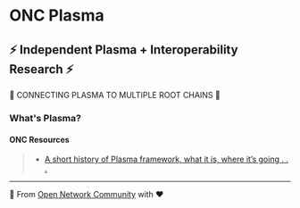 # ONC Plasma

## ⚡ Independent Plasma + Interoperability Research ⚡ 

🔮 CONNECTING PLASMA TO MULTIPLE ROOT CHAINS 🔮

### What's Plasma? 

#### ONC Resources

> * [A short history of Plasma framework, what it is, where it’s going . . .](https://medium.com/coinmonks/a-short-history-of-plasma-framework-what-it-is-where-its-going-16920d0376a) 







_______________________________________________________________________________________________
👊 From [Open Network Community](https://forum.omgnetwork.org/) with ❤️
